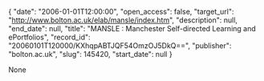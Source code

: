 {
  "date": "2006-01-01T12:00:00", 
  "open_access": false, 
  "target_url": "http://www.bolton.ac.uk/elab/mansle/index.htm", 
  "description": null, 
  "end_date": null, 
  "title": "MANSLE : Manchester Self-directed Learning and ePortfolios", 
  "record_id": "20060101T120000/KXhqpABTJQF54OmzOJ5DkQ==", 
  "publisher": "bolton.ac.uk", 
  "slug": 145420, 
  "start_date": null
}

None